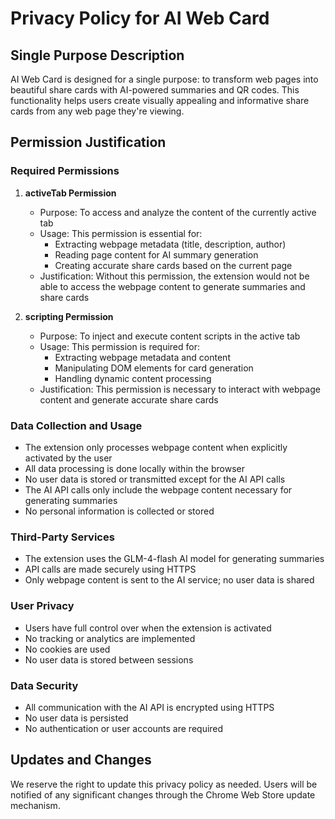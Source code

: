 # Privacy Policy for AI Web Card

## Single Purpose Description
AI Web Card is designed for a single purpose: to transform web pages into beautiful share cards with AI-powered summaries and QR codes. This functionality helps users create visually appealing and informative share cards from any web page they're viewing.

## Permission Justification

### Required Permissions

1. **activeTab Permission**
   - Purpose: To access and analyze the content of the currently active tab
   - Usage: This permission is essential for:
     - Extracting webpage metadata (title, description, author)
     - Reading page content for AI summary generation
     - Creating accurate share cards based on the current page
   - Justification: Without this permission, the extension would not be able to access the webpage content to generate summaries and share cards

2. **scripting Permission**
   - Purpose: To inject and execute content scripts in the active tab
   - Usage: This permission is required for:
     - Extracting webpage metadata and content
     - Manipulating DOM elements for card generation
     - Handling dynamic content processing
   - Justification: This permission is necessary to interact with webpage content and generate accurate share cards

### Data Collection and Usage
- The extension only processes webpage content when explicitly activated by the user
- All data processing is done locally within the browser
- No user data is stored or transmitted except for the AI API calls
- The AI API calls only include the webpage content necessary for generating summaries
- No personal information is collected or stored

### Third-Party Services
- The extension uses the GLM-4-flash AI model for generating summaries
- API calls are made securely using HTTPS
- Only webpage content is sent to the AI service; no user data is shared

### User Privacy
- Users have full control over when the extension is activated
- No tracking or analytics are implemented
- No cookies are used
- No user data is stored between sessions

### Data Security
- All communication with the AI API is encrypted using HTTPS
- No user data is persisted
- No authentication or user accounts are required

## Updates and Changes
We reserve the right to update this privacy policy as needed. Users will be notified of any significant changes through the Chrome Web Store update mechanism.
